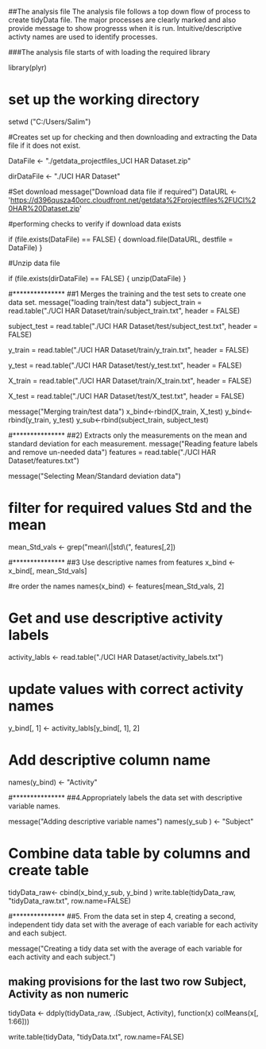 ##The analysis file
The analysis file follows a top down flow of process to create tidyData file.
The major processes are clearly marked and also provide message to show progresss when it is run. Intuitive/descriptive activty names are used to identify processes.

###The analysis file starts of with loading the required library

library(plyr)

# set up the working directory

setwd ("C:/Users/Salim")

#Creates set up for checking and then downloading and extracting the Data file if it does not exist.

DataFile <- "./getdata_projectfiles_UCI HAR Dataset.zip"

dirDataFile <- "./UCI HAR Dataset"

#Set download
message("Download data file if required")
DataURL <- 'https://d396qusza40orc.cloudfront.net/getdata%2Fprojectfiles%2FUCI%20HAR%20Dataset.zip'

#performing checks to verify if download data exists

if (file.exists(DataFile) == FALSE) { download.file(DataURL, destfile = DataFile) }

#Unzip data file

if (file.exists(dirDataFile) == FALSE) { unzip(DataFile) }

#***************
##1 Merges the training and the test sets to create one data set.
message("loading train/test data")
subject_train = read.table("./UCI HAR Dataset/train/subject_train.txt", header = FALSE)

subject_test = read.table("./UCI HAR Dataset/test/subject_test.txt", header = FALSE)

y_train = read.table("./UCI HAR Dataset/train/y_train.txt", header = FALSE)

y_test = read.table("./UCI HAR Dataset/test/y_test.txt", header = FALSE)

X_train = read.table("./UCI HAR Dataset/train/X_train.txt", header = FALSE)

X_test = read.table("./UCI HAR Dataset/test/X_test.txt", header = FALSE)

message("Merging train/test data")
x_bind<-rbind(X_train, X_test)
y_bind<-rbind(y_train, y_test)
y_sub<-rbind(subject_train, subject_test)

#***************
##2) Extracts only the measurements on the mean and standard deviation for each measurement.
message("Reading feature labels and remove un-needed data")
features = read.table("./UCI HAR Dataset/features.txt")

message("Selecting Mean/Standard deviation data")

# filter for required values Std and the mean
mean_Std_vals <- grep("mean\\(|std\\(", features[,2])

#***************
##3 Use descriptive names from  features
x_bind <- x_bind[, mean_Std_vals]

#re order the names
names(x_bind) <- features[mean_Std_vals, 2]

# Get and use descriptive activity labels

activity_labls <- read.table("./UCI HAR Dataset/activity_labels.txt")

# update values with correct activity names
y_bind[, 1] <- activity_labls[y_bind[, 1], 2]

# Add descriptive column name
names(y_bind) <- "Activity"

#***************
##4.Appropriately labels the data set with descriptive variable names.

message("Adding descriptive variable names")
names(y_sub ) <- "Subject"

# Combine data table by columns and create table
tidyData_raw<- cbind(x_bind,y_sub, y_bind )
write.table(tidyData_raw, "tidyData_raw.txt", row.name=FALSE)

#***************
##5. From the data set in step 4, creating a second, independent tidy data set with the average of each variable for each activity and each subject.

message("Creating a tidy data set with the average of each variable for each activity and each subject.")
## making provisions for the last two row Subject, Activity as non numeric
tidyData <- ddply(tidyData_raw, .(Subject, Activity), function(x) colMeans(x[, 1:66]))

write.table(tidyData, "tidyData.txt", row.name=FALSE)

